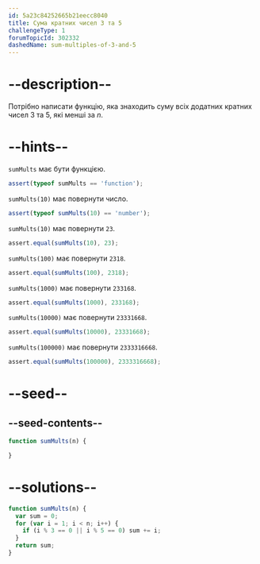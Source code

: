 ```yaml
---
id: 5a23c84252665b21eecc8040
title: Сума кратних чисел 3 та 5
challengeType: 1
forumTopicId: 302332
dashedName: sum-multiples-of-3-and-5
---
```


# --description--

Потрібно написати функцію, яка знаходить суму всіх додатних кратних чисел 3 та 5, які менші за *n*.

# --hints--

`sumMults` має бути функцією.

```js
assert(typeof sumMults == 'function');
```

`sumMults(10)` має повернути число.

```js
assert(typeof sumMults(10) == 'number');
```

`sumMults(10)` має повернути `23`.

```js
assert.equal(sumMults(10), 23);
```

`sumMults(100)` має повернути `2318`.

```js
assert.equal(sumMults(100), 2318);
```

`sumMults(1000)` має повернути `233168`.

```js
assert.equal(sumMults(1000), 233168);
```

`sumMults(10000)` має повернути `23331668`.

```js
assert.equal(sumMults(10000), 23331668);
```

`sumMults(100000)` має повернути `2333316668`.

```js
assert.equal(sumMults(100000), 2333316668);
```

# --seed--

## --seed-contents--

```js
function sumMults(n) {

}
```

# --solutions--

```js
function sumMults(n) {
  var sum = 0;
  for (var i = 1; i < n; i++) {
    if (i % 3 == 0 || i % 5 == 0) sum += i;
  }
  return sum;
}
```
